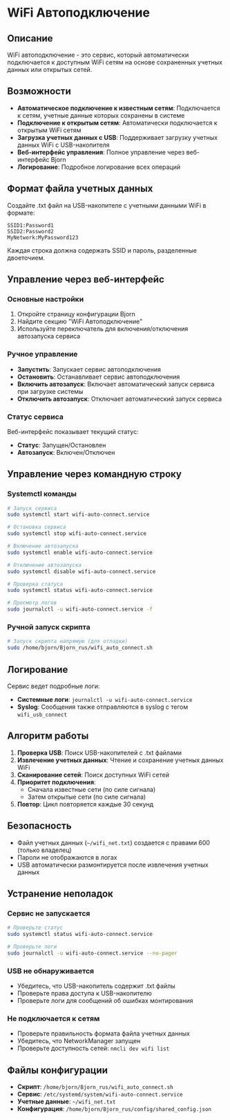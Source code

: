 # WiFi Автоподключение

## Описание

WiFi автоподключение - это сервис, который автоматически подключается к доступным WiFi сетям на основе сохраненных учетных данных или открытых сетей.

## Возможности

- **Автоматическое подключение к известным сетям**: Подключается к сетям, учетные данные которых сохранены в системе
- **Подключение к открытым сетям**: Автоматически подключается к открытым WiFi сетям
- **Загрузка учетных данных с USB**: Поддерживает загрузку учетных данных WiFi с USB-накопителя
- **Веб-интерфейс управления**: Полное управление через веб-интерфейс Bjorn
- **Логирование**: Подробное логирование всех операций

## Формат файла учетных данных

Создайте .txt файл на USB-накопителе с учетными данными WiFi в формате:
```
SSID1:Password1
SSID2:Password2
MyNetwork:MyPassword123
```

Каждая строка должна содержать SSID и пароль, разделенные двоеточием.

## Управление через веб-интерфейс

### Основные настройки
1. Откройте страницу конфигурации Bjorn
2. Найдите секцию "WiFi Автоподключение"
3. Используйте переключатель для включения/отключения автозапуска сервиса

### Ручное управление
- **Запустить**: Запускает сервис автоподключения
- **Остановить**: Останавливает сервис автоподключения  
- **Включить автозапуск**: Включает автоматический запуск сервиса при загрузке системы
- **Отключить автозапуск**: Отключает автоматический запуск сервиса

### Статус сервиса
Веб-интерфейс показывает текущий статус:
- **Статус**: Запущен/Остановлен
- **Автозапуск**: Включен/Отключен

## Управление через командную строку

### Systemctl команды
```bash
# Запуск сервиса
sudo systemctl start wifi-auto-connect.service

# Остановка сервиса
sudo systemctl stop wifi-auto-connect.service

# Включение автозапуска
sudo systemctl enable wifi-auto-connect.service

# Отключение автозапуска
sudo systemctl disable wifi-auto-connect.service

# Проверка статуса
sudo systemctl status wifi-auto-connect.service

# Просмотр логов
sudo journalctl -u wifi-auto-connect.service -f
```

### Ручной запуск скрипта
```bash
# Запуск скрипта напрямую (для отладки)
sudo /home/bjorn/Bjorn_rus/wifi_auto_connect.sh
```

## Логирование

Сервис ведет подробные логи:
- **Системные логи**: `journalctl -u wifi-auto-connect.service`
- **Syslog**: Сообщения также отправляются в syslog с тегом `wifi_usb_connect`

## Алгоритм работы

1. **Проверка USB**: Поиск USB-накопителей с .txt файлами
2. **Извлечение учетных данных**: Чтение и сохранение учетных данных WiFi
3. **Сканирование сетей**: Поиск доступных WiFi сетей
4. **Приоритет подключения**:
   - Сначала известные сети (по силе сигнала)
   - Затем открытые сети (по силе сигнала)
5. **Повтор**: Цикл повторяется каждые 30 секунд

## Безопасность

- Файл учетных данных (`~/wifi_net.txt`) создается с правами 600 (только владелец)
- Пароли не отображаются в логах
- USB автоматически размонтируется после извлечения учетных данных

## Устранение неполадок

### Сервис не запускается
```bash
# Проверьте статус
sudo systemctl status wifi-auto-connect.service

# Проверьте логи
sudo journalctl -u wifi-auto-connect.service --no-pager
```

### USB не обнаруживается
- Убедитесь, что USB-накопитель содержит .txt файлы
- Проверьте права доступа к USB-накопителю
- Проверьте логи для сообщений об ошибках монтирования

### Не подключается к сетям
- Проверьте правильность формата файла учетных данных
- Убедитесь, что NetworkManager запущен
- Проверьте доступность сетей: `nmcli dev wifi list`

## Файлы конфигурации

- **Скрипт**: `/home/bjorn/Bjorn_rus/wifi_auto_connect.sh`
- **Сервис**: `/etc/systemd/system/wifi-auto-connect.service`
- **Учетные данные**: `~/wifi_net.txt`
- **Конфигурация**: `/home/bjorn/Bjorn_rus/config/shared_config.json`